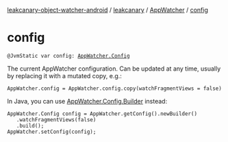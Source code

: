 [leakcanary-object-watcher-android](../../index.md) / [leakcanary](../index.md) / [AppWatcher](index.md) / [config](./config.md)

# config

`@JvmStatic var config: `[`AppWatcher.Config`](-config/index.md)

The current AppWatcher configuration. Can be updated at any time, usually by replacing it with
a mutated copy, e.g.:

```
AppWatcher.config = AppWatcher.config.copy(watchFragmentViews = false)
```

In Java, you can use [AppWatcher.Config.Builder](-config/-builder/index.md) instead:

```
AppWatcher.Config config = AppWatcher.getConfig().newBuilder()
   .watchFragmentViews(false)
   .build();
AppWatcher.setConfig(config);
```

